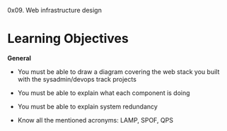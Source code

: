 0x09. Web infrastructure design


# Learning Objectives

**General**

- You must be able to draw a diagram covering the web stack you built with the sysadmin/devops track projects

- You must be able to explain what each component is doing

- You must be able to explain system redundancy

- Know all the mentioned acronyms: LAMP, SPOF, QPS
